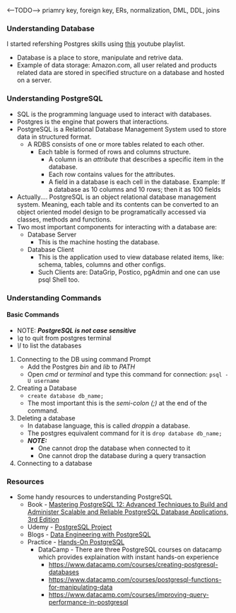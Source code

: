 <--TODO-->
priamry key, foreign key, ERs, normalization, DML, DDL, joins
### Understanding Database
I started refershing Postgres skills using [this](https://www.youtube.com/playlist?list=PLwvrYc43l1MxAEOI_KwGe8l42uJxMoKeS) youtube playlist.
* Database is a place to store, manipulate and retrive data.
* Example of data storage: Amazon.com, all user related and products related data are stored in specified structure on a database and hosted on a server.

### Understanding PostgreSQL
* SQL is the programming language used to interact with databases.
* Postgres is the engine that powers that interactions.
* PostgreSQL is a Relational Database Management System used to store data in structured format.
    * A RDBS consists of one or more tables related to each other.
        * Each table is formed of rows and columns structure.
            * A column is an *attribute* that describes a specific item in the database.
            * Each row contains values for the attributes.
            * A field in a database is each cell in the database. Example: If a database as 10 columns and 10 rows; then it as 100 fields
* Actually.... PostgreSQL is an object relational database management system. Meaning, each table and its contents can be converted to an object oriented model design to be programatically accessed via classes, methods and functions. 
* Two most important components for interacting with a database are:
    * Database Server
        * This is the machine hosting the database.
    * Database Client
        * This is the application used to view database related items, like: schema, tables, columns and other configs.
        * Such Clients are: DataGrip, Postico, pgAdmin and one can use psql Shell too.
### Understanding Commands
#### Basic Commands
* NOTE: ***PostgreSQL is not case sensitive***
* *\q* to quit from postgres terminal
* *\l* to list the databases

1. Connecting to the DB using command Prompt
    * Add the Postgres *bin* and *lib* to *PATH*
    * Open *cmd* or *terminal* and type this command for connection:
        `
        psql -U username
        `
2. Creating a Database
    * ` create database db_name;
    `
    * The most important this is the *semi-colon (;)* at the end of the command.
1. Deleting a database
    * In database language, this is called *droppin* a database.
    * The postgres equivalent command for it is `drop database db_name;`
    * ***NOTE:*** 
        * One cannot drop the database when connected to it
        * One cannot drop the database during a query transaction
1. Connecting to a database

### Resources
* Some handy resources to understanding PostgreSQL
     * Book - [Mastering PostgreSQL 12: Advanced Techniques to Build and Administer Scalable and Reliable PostgreSQL Database Applications, 3rd Edition](https://www.amazon.com/Mastering-PostgreSQL-techniques-administer-applications-ebook/dp/B0822GCCDT)
     * Udemy - [PostgreSQL Project](https://www.udemy.com/course/create-a-web-application-with-python-django-postgresql/)
     * Blogs - [Data Engineering with PostgreSQL](https://towardsdatascience.com/data-engineering-with-python-django-and-postgresql-99409492769)
     * Practice - [Hands-On PostgreSQL](https://pgexercises.com/questions/basic/)
        * DataCamp - There are three PostgreSQL courses on datacamp which provides explaination with instant hands-on experience
            * https://www.datacamp.com/courses/creating-postgresql-databases
            * https://www.datacamp.com/courses/postgresql-functions-for-manipulating-data
            * https://www.datacamp.com/courses/improving-query-performance-in-postgresql